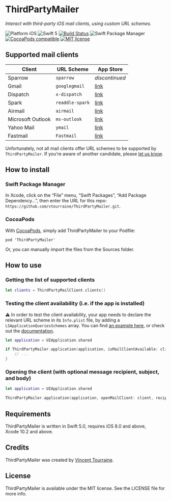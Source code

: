 # ThirdPartyMailer

_Interact with third-party iOS mail clients, using custom URL schemes._

![Platform iOS](https://img.shields.io/badge/platform-iOS-blue.svg)
![Swift 5](https://img.shields.io/badge/Swift-5-blue.svg)
[![Build Status](https://travis-ci.org/vtourraine/ThirdPartyMailer.svg?branch=master)](https://travis-ci.org/vtourraine/ThirdPartyMailer)
![Swift Package Manager](https://img.shields.io/badge/support-Swift_Package_Manager-orange.svg)
[![CocoaPods compatible](https://img.shields.io/cocoapods/v/ThirdPartyMailer.svg)](https://cocoapods.org/pods/ThirdPartyMailer)
[![MIT license](http://img.shields.io/badge/license-MIT-blue.svg)](https://github.com/vtourraine/ThirdPartyMailer/raw/master/LICENSE.md)


## Supported mail clients

Client             | URL Scheme      | App Store
------------------ | --------------- | ---------
Sparrow            | `sparrow`       | _discontinued_
Gmail              | `googlegmail`   | [link](https://apps.apple.com/app/id422689480?mt=8)
Dispatch           | `x-dispatch`    | [link](https://apps.apple.com/app/id642022747?mt=8)
Spark              | `readdle-spark` | [link](https://apps.apple.com/app/id997102246?mt=8)
Airmail            | `airmail`       | [link](https://apps.apple.com/app/id993160329?mt=8)
Microsoft Outlook  | `ms-outlook`    | [link](https://apps.apple.com/app/id951937596?mt=8)
Yahoo Mail         | `ymail`         | [link](https://apps.apple.com/app/id577586159?mt=8)
Fastmail           | `Fastmail`      | [link](https://apps.apple.com/app/id931370077?mt=8)

Unfortunately, not all mail clients offer URL schemes to be supported by `ThirdPartyMailer`. If you’re aware of another candidate, please [let us know](https://github.com/vtourraine/ThirdPartyMailer/issues).


## How to install

### Swift Package Manager

In Xcode, click on the “File” menu, “Swift Packages”, “Add Package Dependency…”, then enter the URL for this repo: `https://github.com/vtourraine/ThirdPartyMailer.git`.


### CocoaPods

With [CocoaPods](https://cocoapods.org), simply add ThirdPartyMailer to your Podfile:

```
pod 'ThirdPartyMailer'
```

Or, you can manually import the files from the Sources folder.


## How to use

### Getting the list of supported clients

``` swift
let clients = ThirdPartyMailClient.clients()
```

### Testing the client availability (i.e. if the app is installed)

⚠️ In order to test the client availability, your app needs to declare the relevant URL scheme in its `Info.plist` file, by adding a `LSApplicationQueriesSchemes` array. You can find [an example here](https://github.com/vtourraine/ThirdPartyMailer/blob/69ef4095336ccebc76ac528234c1739f66d258d1/Tests/ThirdPartyMailerExample/Info.plist#L23), or check out the [documentation](https://developer.apple.com/library/archive/documentation/General/Reference/InfoPlistKeyReference/Articles/LaunchServicesKeys.html#//apple_ref/doc/uid/TP40009250-SW14).

``` swift
let application = UIApplication.shared

if ThirdPartyMailer.application(application, isMailClientAvailable: client) {
    // ...
}
```

### Opening the client (with optional message recipient, subject, and body)

``` swift
let application = UIApplication.shared

ThirdPartyMailer.application(application, openMailClient: client, recipient: nil, subject: nil, body: nil)
```


## Requirements

ThirdPartyMailer is written in Swift 5.0, requires iOS 8.0 and above, Xcode 10.2 and above.


## Credits

ThirdPartyMailer was created by [Vincent Tourraine](https://www.vtourraine.net).


## License

ThirdPartyMailer is available under the MIT license. See the LICENSE file for more info.
